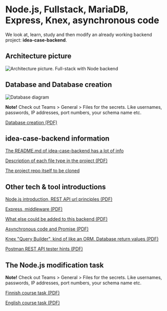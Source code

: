 # Node.js, Fullstack, MariaDB, Express, Knex, asynchronous code


We look at, learn, study and then modify an already working backend project: **idea-case-backend**.


## Architecture picture

![Architecture picture. Full-stack with Node backend](https://github.com/valju/idea-case-backend/raw/master/BackendArchitecturePic_with_DrawIo.png)

## Database and Database creation
![Database diagram](https://raw.githubusercontent.com/valju/idea-case-backend/master/Database/DB_Design/DBDiagram_idea_case.png)

**Note!** Check out Teams > General > Files for the secrets. Like usernames, passwords, IP addresses, port numbers, your schema name etc.

[Database creation (PDF)](01_database/CreatingDatabase_for_IdeaCaseBackend.pdf)

## idea-case-backend information

[The README.md of idea-case-backend has a lot of info](https://github.com/valju/idea-case-backend/#readme)

[Description of each file type in the project (PDF)](https://github.com/valju/idea-case-backend/raw/master/BackendDemoProject_ForExample_or_eg_BackendExam.pdf)

[The project repo itself to be cloned](https://github.com/valju/idea-case-backend)

## Other tech & tool introductions

[Node.js introduction, REST API url principles (PDF)](02_nodejs/NodeJS.pdf)

[Express, middleware (PDF)](02_nodejs/Express_and_middleware.pdf)

[What else could be added to this backend (PDF)](02_nodejs/MoreCouldBeAdded.pdf)

[Asynchronous code and Promise (PDF)](03_asynchronous_code_promises/AsynchronousCode_Promises.pdf)

[Knex "Query Builder", kind of like an ORM. Database return values (PDF)](04_knex/Knex.pdf)

[Postman REST API tester hints (PDF)](10_postman/Postman_Hints.pdf)

## The Node.js modification task

**Note!** Check out Teams > General > Files for the secrets. Like usernames, passwords, IP addresses, port numbers, your schema name etc.

[Finnish course task (PDF)](99_tasks/NodeJS_tehtavat_23k.pdf)

[English course task (PDF)](99_tasks/NodeJS_task.pdf)